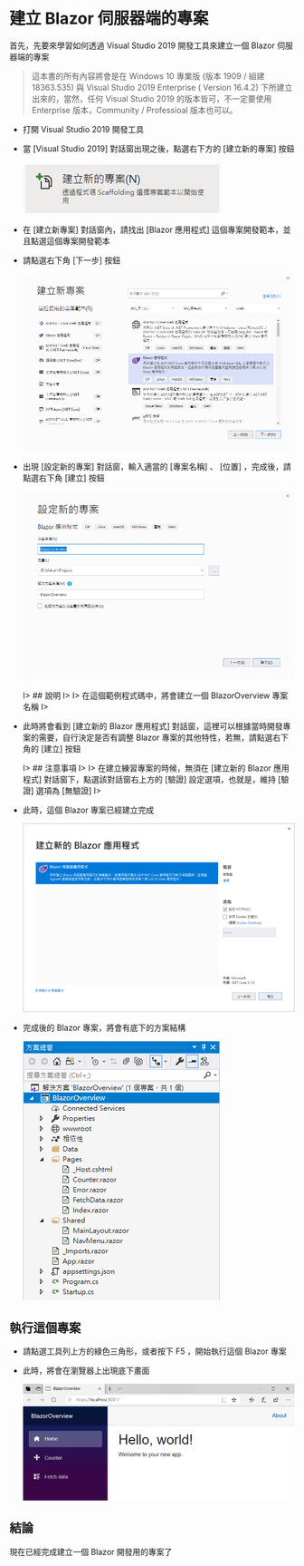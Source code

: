 # 建立 Blazor 伺服器端的專案

首先，先要來學習如何透過 Visual Studio 2019 開發工具來建立一個 Blazor 伺服器端的專案

> 這本書的所有內容將會是在 Windows 10 專業版 (版本 1909 / 組建 18363.535) 與 Visual Studio 2019 Enterprise ( Version 16.4.2) 下所建立出來的，當然，任何 Visual Studio 2019 的版本皆可，不一定要使用 Enterprise 版本，Community / Professioal 版本也可以。

- 打開 Visual Studio 2019 開發工具
- 當 [Visual Studio 2019] 對話窗出現之後，點選右下方的 [建立新的專案] 按鈕
  
  ![Visual Studio 建立新的專案 按鈕](Images/BlazorQO999.png)

- 在 [建立新專案] 對話窗內，請找出 [Blazor 應用程式] 這個專案開發範本，並且點選這個專案開發範本
- 請點選右下角 [下一步] 按鈕
  
  ![Blazor 應用程式 專案範本](Images/BlazorQO998.png)

- 出現 [設定新的專案] 對話窗，輸入適當的 [專案名稱] 、 [位置] ，完成後，請點選右下角 [建立] 按鈕
  
  ![Blazor 應用程式 設定新的專案](Images/BlazorQO997.png)

  I> ## 說明
  I>
  I> 在這個範例程式碼中，將會建立一個 BlazorOverview 專案名稱
  I> 
  
- 此時將會看到 [建立新的 Blazor 應用程式] 對話窗，這裡可以根據當時開發專案的需要，自行決定是否有調整 Blazor 專案的其他特性，若無，請點選右下角的 [建立] 按鈕

  I> ## 注意事項
  I>
  I> 在建立練習專案的時候，無須在 [建立新的 Blazor 應用程式] 對話窗下，點選該對話窗右上方的 [驗證] 設定選項，也就是，維持 [驗證] 選項為 [無驗證]
  I> 
  
- 此時，這個 Blazor 專案已經建立完成
  
  ![Blazor 應用程式 建立新的 Blazor 應用程式](Images/BlazorQO996.png)

- 完成後的 Blazor 專案，將會有底下的方案結構

  ![Blazor 方案結構](Images/BlazorQO995.png)

## 執行這個專案

- 請點選工具列上方的綠色三角形，或者按下 F5 ，開始執行這個 Blazor 專案
- 此時，將會在瀏覽器上出現底下畫面
  
  ![Blazor 專案第一次執行結果](Images/BlazorQO994.png)

## 結論

現在已經完成建立一個 Blazor 開發用的專案了
